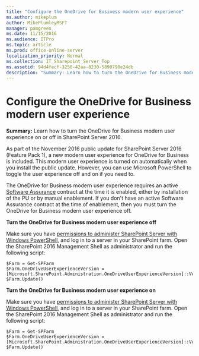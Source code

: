 ```yaml
---
title: "Configure the OneDrive for Business modern user experience"
ms.author: mikeplum
author: MikePlumleyMSFT
manager: pamgreen
ms.date: 11/15/2016
ms.audience: ITPro
ms.topic: article
ms.prod: office-online-server
localization_priority: Normal
ms.collection: IT_Sharepoint_Server_Top
ms.assetid: 94d4fecf-3250-42aa-8230-5890790e24db
description: "Summary: Learn how to turn the OneDrive for Business modern user experience on or off in SharePoint Server 2016."
---
```


# Configure the OneDrive for Business modern user experience

 **Summary:** Learn how to turn the OneDrive for Business modern user experience on or off in SharePoint Server 2016. 
  
As part of the November 2016 public update for SharePoint Server 2016 (Feature Pack 1), a new modern user experience for OneDrive for Business is included. This modern user experience is turned on automatically when you install the public update. However, you can use Microsoft PowerShell to toggle the user experience off and on if you need to.
  
The OneDrive for Business modern user experience requires an active [Software Assurance](https://www.microsoft.com/en-us/licensing/licensing-programs/software-assurance-default.aspx) contract at the time it is enabled, either by installation of the PU or by manual enablement. If you don't have an active Software Assurance contract at the time of enablement, then you must turn the OneDrive for Business modern user experience off. 
  
 **Turn the OneDrive for Business modern user experience off**
  
Make sure you have [permissions to administer SharePoint Server with Windows PowerShell](https://technet.microsoft.com/EN-US/library/ee806878%28v=office.16%29.aspx), and log in to a server in your SharePoint farm. Open the SharePoint 2016 Management Shell as administrator and run the following script:
  
```
$Farm = Get-SPFarm
$Farm.OneDriveUserExperienceVersion = [Microsoft.SharePoint.Administration.OneDriveUserExperienceVersion]::Version1
$Farm.Update()

```

 **Turn the OneDrive for Business modern user experience on**
  
Make sure you have [permissions to administer SharePoint Server with Windows PowerShell](https://technet.microsoft.com/EN-US/library/ee806878%28v=office.16%29.aspx), and log in to a server in your SharePoint farm. Open the SharePoint 2016 Management Shell as administrator and run the following script:
  
```
$Farm = Get-SPFarm
$Farm.OneDriveUserExperienceVersion = [Microsoft.SharePoint.Administration.OneDriveUserExperienceVersion]::Version2
$Farm.Update()

```



